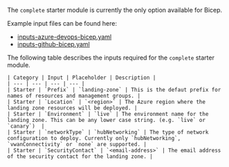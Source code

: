 <!-- markdownlint-disable first-line-h1 -->
The `complete` starter module is currently the only option available for Bicep.

Example input files can be found here:

- [inputs-azure-devops-bicep.yaml][example_powershell_inputs_azure_devops_bicep]
- [inputs-github-bicep.yaml][example_powershell_inputs_github_bicep]

The following table describes the inputs required for the `complete` starter module.

    | Category | Input | Placeholder | Description |
    | --- | --- | --- | --- |
    | Starter | `Prefix` | `landing-zone` | This is the defaut prefix for names of resources and management groups. |
    | Starter | `Location` | `<region>` | The Azure region where the landing zone resources will be deployed. |
    | Starter | `Environment` | `live` | The environment name for the landing zone. This can be any lower case string. (e.g. `live` or `canary`)  |
    | Starter | `networkType` | `hubNetworking` | The type of network configuration to deploy. Currently only `hubNetworking`, `vwanConnectivity` or `none` are supported. |
    | Starter | `SecurityContact` | `<email-address>` | The email address of the security contact for the landing zone. |

 [//]: # (************************)
 [//]: # (INSERT LINK LABELS BELOW)
 [//]: # (************************)

[example_powershell_inputs_azure_devops_bicep]:     examples/powershell-inputs/inputs-azure-devops-bicep.yaml "Example - PowerShell Inputs - Azure DevOps - Bicep"
[example_powershell_inputs_github_bicep]:     examples/powershell-inputs/inputs-github-bicep.yaml "Example - PowerShell Inputs - GitHub - Bicep"
